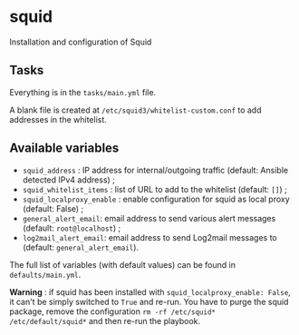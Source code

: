 # squid

Installation and configuration of Squid

## Tasks

Everything is in the `tasks/main.yml` file.

A blank file is created at `/etc/squid3/whitelist-custom.conf` to add addresses in the whitelist.

## Available variables

* `squid_address` : IP address for internal/outgoing traffic (default: Ansible detected IPv4 address) ;
* `squid_whitelist_items` : list of URL to add to the whitelist (default: `[]`) ;
* `squid_localproxy_enable` : enable configuration for squid as local proxy (default: False) ;
* `general_alert_email`: email address to send various alert messages (default: `root@localhost`) ;
* `log2mail_alert_email`: email address to send Log2mail messages to (default: `general_alert_email`).


The full list of variables (with default values) can be found in `defaults/main.yml`.

**Warning** : if squid has been installed with `squid_localproxy_enable: False`, it can't be simply switched to `True` and re-run.
You have to purge the squid package, remove the configuration `rm -rf /etc/squid* /etc/default/squid*` and then re-run the playbook.
